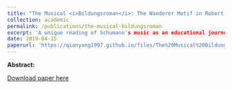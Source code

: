 ```yaml
---
title: "The Musical <i>Bildungsroman</i>: The Wanderer Motif in Robert Schumann's Piano Compositions"
collection: academic
permalink: /publications/the-musical-bildungsroman
excerpt: 'A unique reading of Schumann's music as an educational journey rooted in 19th-century German Romantic philosophy.'
date: 2019-04-15
paperurl: 'https://qianyang1997.github.io/files/The%20Musical%20Bildungsroman_%20The%20Wanderer%20Motif%20in%20Robert%20Schumann's%20Piano%20Compositions%20%20.pdf'
---
```

<b>Abstract:</b>

[Download paper here](https://qianyang1997.github.io/files/The%20Musical%20Bildungsroman_%20The%20Wanderer%20Motif%20in%20Robert%20Schumann's%20Piano%20Compositions%20%20.pdf)
